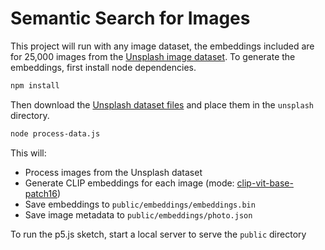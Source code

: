# Semantic Search for Images

This project will run with any image dataset, the embeddings included are for 25,000 images from the [Unsplash image dataset](https://unsplash.com/data). To generate the embeddings, first install node dependencies.

```bash
npm install
```

Then download the [Unsplash dataset files](https://github.com/unsplash/datasets) and place them in the `unsplash` directory.

```bash
node process-data.js
```

This will:

- Process images from the Unsplash dataset
- Generate CLIP embeddings for each image (mode: [clip-vit-base-patch16](https://huggingface.co/Xenova/clip-vit-base-patch16))
- Save embeddings to `public/embeddings/embeddings.bin`
- Save image metadata to `public/embeddings/photo.json`

To run the p5.js sketch, start a local server to serve the `public` directory
